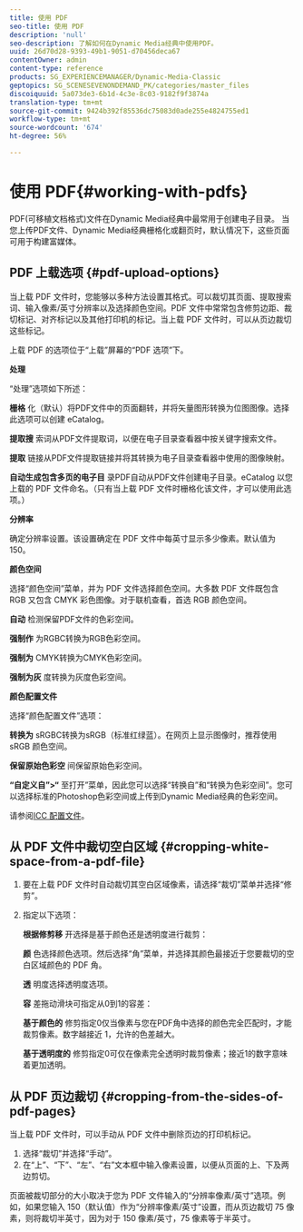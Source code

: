 ```yaml
---
title: 使用 PDF
seo-title: 使用 PDF
description: 'null'
seo-description: 了解如何在Dynamic Media经典中使用PDF。
uuid: 26d70d28-9393-49b1-9051-d70456deca67
contentOwner: admin
content-type: reference
products: SG_EXPERIENCEMANAGER/Dynamic-Media-Classic
geptopics: SG_SCENESEVENONDEMAND_PK/categories/master_files
discoiquuid: 5a073de3-6b1d-4c3e-8c03-9182f9f3874a
translation-type: tm+mt
source-git-commit: 9424b392f85536dc75083d0ade255e4824755ed1
workflow-type: tm+mt
source-wordcount: '674'
ht-degree: 56%

---
```



# 使用 PDF{#working-with-pdfs}

PDF(可移植文档格式)文件在Dynamic Media经典中最常用于创建电子目录。 当您上传PDF文件、Dynamic Media经典栅格化或翻页时，默认情况下，这些页面可用于构建富媒体。

## PDF 上载选项 {#pdf-upload-options}

当上载 PDF 文件时，您能够以多种方法设置其格式。可以裁切其页面、提取搜索词、输入像素/英寸分辨率以及选择颜色空间。PDF 文件中常常包含修剪边距、裁切标记、对齐标记以及其他打印机的标记。当上载 PDF 文件时，可以从页边裁切这些标记。

上载 PDF 的选项位于“上载”屏幕的“PDF 选项”下。

**处理**

“处理”选项如下所述：

**栅格** 化（默认）将PDF文件中的页面翻转，并将矢量图形转换为位图图像。选择此选项可以创建 eCatalog。

**提取搜** 索词从PDF文件提取词，以便在电子目录查看器中按关键字搜索文件。

**提取** 链接从PDF文件提取链接并将其转换为电子目录查看器中使用的图像映射。

**自动生成包含多页的电子目** 录PDF自动从PDF文件创建电子目录。eCatalog 以您上载的 PDF 文件命名。（只有当上载 PDF 文件时栅格化该文件，才可以使用此选项。）

**分辨率**

确定分辨率设置。该设置确定在 PDF 文件中每英寸显示多少像素。默认值为 150。

**颜色空间**

选择“颜色空间”菜单，并为 PDF 文件选择颜色空间。大多数 PDF 文件既包含 RGB 又包含 CMYK 彩色图像。对于联机查看，首选 RGB 颜色空间。

**自动** 检测保留PDF文件的色彩空间。

**强制作** 为RGBC转换为RGB色彩空间。

**强制为** CMYK转换为CMYK色彩空间。

**强制为灰** 度转换为灰度色彩空间。

**颜色配置文件**

选择“颜色配置文件”选项：

**转换为** sRGBC转换为sRGB（标准红绿蓝）。在网页上显示图像时，推荐使用 sRGB 颜色空间。

**保留原始色彩空** 间保留原始色彩空间。

**“自定义自”>“** 至打开”菜单，因此您可以选择“转换自”和“转换为色彩空间”。您可以选择标准的Photoshop色彩空间或上传到Dynamic Media经典的色彩空间。

请参阅[ICC 配置文件](icc-profiles.md#icc_profiles)。

## 从 PDF 文件中裁切空白区域 {#cropping-white-space-from-a-pdf-file}

1. 要在上载 PDF 文件时自动裁切其空白区域像素，请选择“裁切”菜单并选择“修剪”。
1. 指定以下选项：

   **根据修剪移** 开选择是基于颜色还是透明度进行裁剪：

   **颜** 色选择颜色选项。然后选择“角”菜单，并选择其颜色最接近于您要裁切的空白区域颜色的 PDF 角。

   **透** 明度选择透明度选项。

   **容** 差拖动滑块可指定从0到1的容差：

   **基于颜色的** 修剪指定0仅当像素与您在PDF角中选择的颜色完全匹配时，才能裁剪像素。数字越接近 1，允许的色差越大。

   **基于透明度的** 修剪指定0可仅在像素完全透明时裁剪像素；接近1的数字意味着更加透明。

## 从 PDF 页边裁切 {#cropping-from-the-sides-of-pdf-pages}

当上载 PDF 文件时，可以手动从 PDF 文件中删除页边的打印机标记。

1. 选择“裁切”并选择“手动”。
1. 在“上”、“下”、“左”、“右”文本框中输入像素设置，以便从页面的上、下及两边剪切。

页面被裁切部分的大小取决于您为 PDF 文件输入的“分辨率像素/英寸”选项。例如，如果您输入 150（默认值）作为“分辨率像素/英寸”设置，而从页边裁切 75 像素，则将裁切半英寸，因为对于 150 像素/英寸，75 像素等于半英寸。
